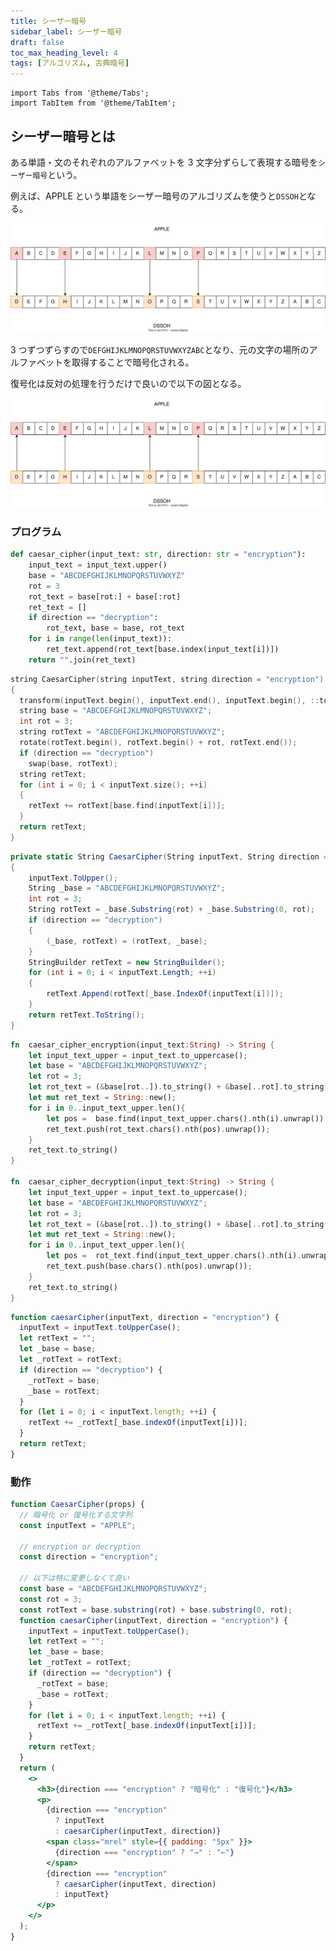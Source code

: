 ```yaml
---
title: シーザー暗号
sidebar_label: シーザー暗号
draft: false
toc_max_heading_level: 4
tags: [アルゴリズム, 古典暗号]
---
```


```mdx-code-block
import Tabs from '@theme/Tabs';
import TabItem from '@theme/TabItem';
```

## シーザー暗号とは

ある単語・文のそれぞれのアルファベットを 3 文字分ずらして表現する暗号を`シーザー暗号`という。

例えば、APPLE という単語をシーザー暗号のアルゴリズムを使うと`DSSOH`となる。

![イメージ図](/img/svg/Cryptography/classical-cipher/caesar-cipher/caesar-cipher-1.drawio.svg "シーザー暗号 暗号化")

3 つずつずらすので`DEFGHIJKLMNOPQRSTUVWXYZABC`となり、元の文字の場所のアルファベットを取得することで暗号化される。

復号化は反対の処理を行うだけで良いので以下の図となる。

![イメージ図](/img/svg/Cryptography/classical-cipher/caesar-cipher/caesar-cipher-2.drawio.svg "シーザー暗号 復号化")

### プログラム

<Tabs groupId="code">
<TabItem value="python" label="Python" default>

```python title="caesar-cipher.py"
def caesar_cipher(input_text: str, direction: str = "encryption"):
    input_text = input_text.upper()
    base = "ABCDEFGHIJKLMNOPQRSTUVWXYZ"
    rot = 3
    rot_text = base[rot:] + base[:rot]
    ret_text = []
    if direction == "decryption":
        rot_text, base = base, rot_text
    for i in range(len(input_text)):
        ret_text.append(rot_text[base.index(input_text[i])])
    return "".join(ret_text)
```

</TabItem>
  <TabItem value="C++" label="C++">

```cpp title="caesar-cipher.cpp"
string CaesarCipher(string inputText, string direction = "encryption")
{
  transform(inputText.begin(), inputText.end(), inputText.begin(), ::toupper);
  string base = "ABCDEFGHIJKLMNOPQRSTUVWXYZ";
  int rot = 3;
  string rotText = "ABCDEFGHIJKLMNOPQRSTUVWXYZ";
  rotate(rotText.begin(), rotText.begin() + rot, rotText.end());
  if (direction == "decryption")
    swap(base, rotText);
  string retText;
  for (int i = 0; i < inputText.size(); ++i)
  {
    retText += rotText[base.find(inputText[i])];
  }
  return retText;
}

```

  </TabItem>
  <TabItem value="C#" label="C#">

```csharp title="caesar-cipher.cs"
private static String CaesarCipher(String inputText, String direction = "encryption")
{
    inputText.ToUpper();
    String _base = "ABCDEFGHIJKLMNOPQRSTUVWXYZ";
    int rot = 3;
    String rotText = _base.Substring(rot) + _base.Substring(0, rot);
    if (direction == "decryption")
    {
        (_base, rotText) = (rotText, _base);
    }
    StringBuilder retText = new StringBuilder();
    for (int i = 0; i < inputText.Length; ++i)
    {
        retText.Append(rotText[_base.IndexOf(inputText[i])]);
    }
    return retText.ToString();
}
```

  </TabItem>
  <TabItem value="Rust" label="Rust">

```rust title="caesar-cipher.rs"
fn  caesar_cipher_encryption(input_text:String) -> String {
    let input_text_upper = input_text.to_uppercase();
    let base = "ABCDEFGHIJKLMNOPQRSTUVWXYZ";
    let rot = 3;
    let rot_text = (&base[rot..]).to_string() + &base[..rot].to_string();
    let mut ret_text = String::new();
    for i in 0..input_text_upper.len(){
        let pos =  base.find(input_text_upper.chars().nth(i).unwrap()).unwrap();
        ret_text.push(rot_text.chars().nth(pos).unwrap());
    }
    ret_text.to_string()
}

fn  caesar_cipher_decryption(input_text:String) -> String {
    let input_text_upper = input_text.to_uppercase();
    let base = "ABCDEFGHIJKLMNOPQRSTUVWXYZ";
    let rot = 3;
    let rot_text = (&base[rot..]).to_string() + &base[..rot].to_string();
    let mut ret_text = String::new();
    for i in 0..input_text_upper.len(){
        let pos =  rot_text.find(input_text_upper.chars().nth(i).unwrap()).unwrap();
        ret_text.push(base.chars().nth(pos).unwrap());
    }
    ret_text.to_string()
}
```

  </TabItem>
  <TabItem value="JavaScript" label="JavaScript">

```js title="caesar-cipher.js"
function caesarCipher(inputText, direction = "encryption") {
  inputText = inputText.toUpperCase();
  let retText = "";
  let _base = base;
  let _rotText = rotText;
  if (direction == "decryption") {
    _rotText = base;
    _base = rotText;
  }
  for (let i = 0; i < inputText.length; ++i) {
    retText += _rotText[_base.indexOf(inputText[i])];
  }
  return retText;
}
```

  </TabItem>
</Tabs>

### 動作

```jsx live
function CaesarCipher(props) {
  // 暗号化 or 復号化する文字列
  const inputText = "APPLE";

  // encryption or decryption
  const direction = "encryption";

  // 以下は特に変更しなくて良い
  const base = "ABCDEFGHIJKLMNOPQRSTUVWXYZ";
  const rot = 3;
  const rotText = base.substring(rot) + base.substring(0, rot);
  function caesarCipher(inputText, direction = "encryption") {
    inputText = inputText.toUpperCase();
    let retText = "";
    let _base = base;
    let _rotText = rotText;
    if (direction == "decryption") {
      _rotText = base;
      _base = rotText;
    }
    for (let i = 0; i < inputText.length; ++i) {
      retText += _rotText[_base.indexOf(inputText[i])];
    }
    return retText;
  }
  return (
    <>
      <h3>{direction === "encryption" ? "暗号化" : "復号化"}</h3>
      <p>
        {direction === "encryption"
          ? inputText
          : caesarCipher(inputText, direction)}
        <span class="mrel" style={{ padding: "5px" }}>
          {direction === "encryption" ? "→" : "←"}
        </span>
        {direction === "encryption"
          ? caesarCipher(inputText, direction)
          : inputText}
      </p>
    </>
  );
}
```

